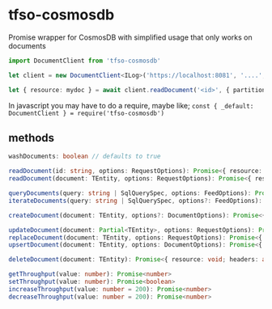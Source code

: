 # tfso-cosmosdb
Promise wrapper for CosmosDB with simplified usage that only works on documents

```typescript
import DocumentClient from 'tfso-cosmosdb'

let client = new DocumentClient<ILog>('https://localhost:8081', '....', 'mydb', 'mycollection')

let { resource: mydoc } = await client.readDocument('<id>', { partitionKey: '<client>' })

```

In javascript you may have to do a require, maybe like; `const { _default: DocumentClient } = require('tfso-cosmosdb')`

## methods

```typescript
washDocuments: boolean // defaults to true

readDocument(id: string, options: RequestOptions): Promise<{ resource: TEntity; etag: string; headers: any; }>
readDocument(document: TEntity, options: RequestOptions): Promise<{ resource: TEntity; etag: string; headers: any; }>

queryDocuments(query: string | SqlQuerySpec, options: FeedOptions): Promise<{ resources: TEntity[]; continuationToken: string; headers: any; }>
iterateDocuments(query: string | SqlQuerySpec, options?: FeedOptions): AsyncIterableIterator<TEntity>

createDocument(document: TEntity, options?: DocumentOptions): Promise<{ resource: TEntity; headers: any; }>

updateDocument(document: Partial<TEntity>, options: RequestOptions): Promise<{ resource: TEntity; headers: any; }>
replaceDocument(document: TEntity, options: RequestOptions): Promise<{ resource: TEntity; headers: any; }>
upsertDocument(document: TEntity, options: DocumentOptions): Promise<{ resource: TEntity; headers: any; }>

deleteDocument(document: TEntity): Promise<{ resource: void; headers: any; }>

getThroughput(value: number): Promise<number>
setThroughput(value: number): Promise<boolean>
increaseThroughput(value: number = 200): Promise<number>
decreaseThroughput(value: number = 200): Promise<number>
```
